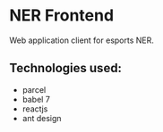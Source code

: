 # NER Frontend #

Web application client for esports NER.

## Technologies used: ##

- parcel
- babel 7
- reactjs
- ant design
